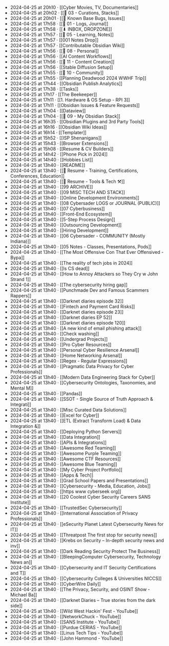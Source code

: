 - 2024-04-25 at 20h10 · [[Cyber Movies, TV, Documentaries]]
- 2024-04-25 at 20h02 · [[📁 03 - Curations, Stacks]]
- 2024-04-25 at 20h01 · [[🐛 Known Base Bugs, Issues]]
- 2024-04-25 at 17h58 · [[📁 01 - Logs, Journal]]
- 2024-04-25 at 17h58 · [[⬇ INBOX, DROPZONE]]
- 2024-04-25 at 17h57 · [[📁 05 - Learning, Notes]]
- 2024-04-25 at 17h57 · [[001 Notes Drop]]
- 2024-04-25 at 17h57 · [[Contributable Obsidian Wiki]]
- 2024-04-25 at 17h56 · [[📁 08 - Personal]]
- 2024-04-25 at 17h56 · [[AI Content Workflows]]
- 2024-04-25 at 17h56 · [[📁 11 - Content Creation]]
- 2024-04-25 at 17h56 · [[Stable Diffusion Setup]]
- 2024-04-25 at 17h55 · [[📁 10 - Community]]
- 2024-04-25 at 17h55 · [[Planning Deadwood 2024 WWHF Trip]]
- 2024-04-25 at 17h44 · [[Obsidian Publish Analytics]]
- 2024-04-25 at 17h38 · [[Tasks]]
- 2024-04-25 at 17h17 · [[The Beekeeper]]
- 2024-04-25 at 17h11 · [[1. Hardware & OS Setup - RPI 3]]
- 2024-04-25 at 17h11 · [[Obsidian Issues & Feature Requests]]
- 2024-04-25 at 17h04 · [[Dataview]]
- 2024-04-25 at 17h04 · [[📁 09 - My Obsidian Stack]]
- 2024-04-25 at 16h35 · [[Obsidian Plugins and 3rd Party Tools]]
- 2024-04-25 at 16h16 · [[Obsidian Wiki Ideas]]
- 2024-04-25 at 16h14 · [[Templater]]
- 2024-04-25 at 15h52 · [[ISP Shenanigans]]
- 2024-04-25 at 15h43 · [[Browser Extensions]]
- 2024-04-25 at 15h08 · [[Resume & CV Builders]]
- 2024-04-25 at 14h42 · [[Phone Pick in 2024]]
- 2024-04-25 at 14h40 · [[Hobbies List]]
- 2024-04-25 at 13h40 · [[README]]
- 2024-04-25 at 13h40 · [[📄 Resume - Training, Certifications, Conferences, Education]]
- 2024-04-25 at 13h40 · [[📄 Resume - Tools & Tech ⚒️]]
- 2024-04-25 at 13h40 · [[99 ARCHIVE]]
- 2024-04-25 at 13h40 · [[09 MISC TECH AND STACK]]
- 2024-04-25 at 13h40 · [[Online Development Environments]]
- 2024-04-25 at 13h40 · [[08 Cybersader LOGS or JOURNAL (PUBLIC)]]
- 2024-04-25 at 13h40 · [[07 Cyberbusiness]]
- 2024-04-25 at 13h40 · [[Front-End Ecosystem]]
- 2024-04-25 at 13h40 · [[5-Step Process Design]]
- 2024-04-25 at 13h40 · [[Outsourcing Development]]
- 2024-04-25 at 13h40 · [[Hiring Development]]
- 2024-04-25 at 13h40 · [[06 Cybersader - COMMUNITY (Mostly Indiana)]]
- 2024-04-25 at 13h40 · [[05 Notes - Classes, Presentations, Pods]]
- 2024-04-25 at 13h40 · [[The Most Offensive Con That Ever Offensived - Bypa]]
- 2024-04-25 at 13h40 · [[The reality of tech jobs in 2024]]
- 2024-04-25 at 13h40 · [[Is CS dead]]
- 2024-04-25 at 13h40 · [[How to Annoy Attackers so They Cry w John Strand 1]]
- 2024-04-25 at 13h40 · [[The cybersecurity hiring gap]]
- 2024-04-25 at 13h40 · [[Punchmade Dev and Famous Scammers Rappers]]
- 2024-04-25 at 13h40 · [[Darknet diaries episode 32]]
- 2024-04-25 at 13h40 · [[Fintech and Payment Card Risks]]
- 2024-04-25 at 13h40 · [[Darknet diaries episode 23]]
- 2024-04-25 at 13h40 · [[Darknet diaries EP 52]]
- 2024-04-25 at 13h40 · [[Darknet diaries episode 120]]
- 2024-04-25 at 13h40 · [[A new kind of email phishing attack]]
- 2024-04-25 at 13h40 · [[Check washing]]
- 2024-04-25 at 13h40 · [[Undergrad Projects]]
- 2024-04-25 at 13h40 · [[Pro Cyber Resources]]
- 2024-04-25 at 13h40 · [[Personal Cyber Resilience Arsenal]]
- 2024-04-25 at 13h40 · [[Home Networking Arsenal]]
- 2024-04-25 at 13h40 · [[Regex - Regular Expressions]]
- 2024-04-25 at 13h40 · [[Pragmatic Data Privacy for Cyber Professionals]]
- 2024-04-25 at 13h40 · [[Modern Data Engineering Stack for Cyber]]
- 2024-04-25 at 13h40 · [[Cybersecurity Ontologies, Taxonomies, and Mental M]]
- 2024-04-25 at 13h40 · [[Pandas]]
- 2024-04-25 at 13h40 · [[SSOT - Single Source of Truth Approach & Integrati]]
- 2024-04-25 at 13h40 · [[Misc Curated Data Solutions]]
- 2024-04-25 at 13h40 · [[Excel for Cyber]]
- 2024-04-25 at 13h40 · [[ETL (Extract Transform Load) & Data Integration &]]
- 2024-04-25 at 13h40 · [[Deploying Python Servers]]
- 2024-04-25 at 13h40 · [[Data Integration]]
- 2024-04-25 at 13h40 · [[APIs & Integrations]]
- 2024-04-25 at 13h40 · [[Awesome Red Teaming]]
- 2024-04-25 at 13h40 · [[Awesome Purple Teaming]]
- 2024-04-25 at 13h40 · [[Awesome CTF Resources]]
- 2024-04-25 at 13h40 · [[Awesome Blue Teaming]]
- 2024-04-25 at 13h40 · [[My Cyber Project Portfolio]]
- 2024-04-25 at 13h40 · [[Apps & Tech]]
- 2024-04-25 at 13h40 · [[Grad School Papers and Presentations]]
- 2024-04-25 at 13h40 · [[Cybersecurity - Media, Education, Jobs]]
- 2024-04-25 at 13h40 · [[https www cyberseek org]]
- 2024-04-25 at 13h40 · [[20 Coolest Cyber Security Careers SANS Institute]]
- 2024-04-25 at 13h40 · [[TrustedSec Cybersecurity]]
- 2024-04-25 at 13h40 · [[International Association of Privacy Professionals]]
- 2024-04-25 at 13h40 · [[eSecurity Planet Latest Cybersecurity News for IT]]
- 2024-04-25 at 13h40 · [[Threatpost The first stop for security news]]
- 2024-04-25 at 13h40 · [[Krebs on Security – In-depth security news and inv]]
- 2024-04-25 at 13h40 · [[Dark Reading Security Protect The Business]]
- 2024-04-25 at 13h40 · [[BleepingComputer Cybersecurity, Technology News an]]
- 2024-04-25 at 13h40 · [[Cybersecurity and IT Security Certifications and T]]
- 2024-04-25 at 13h40 · [[Cybersecurity Colleges & Universities NICCS]]
- 2024-04-25 at 13h40 · [[CyberWire Daily]]
- 2024-04-25 at 13h40 · [[The Privacy, Security, and OSINT Show - Michael Ba]]
- 2024-04-25 at 13h40 · [[Darknet Diaries – True stories from the dark side]]
- 2024-04-25 at 13h40 · [[Wild West Hackin' Fest - YouTube]]
- 2024-04-25 at 13h40 · [[NetworkChuck - YouTube]]
- 2024-04-25 at 13h40 · [[SANS Institute - YouTube]]
- 2024-04-25 at 13h40 · [[Purdue CERIAS - YouTube]]
- 2024-04-25 at 13h40 · [[Linus Tech Tips - YouTube]]
- 2024-04-25 at 13h40 · [[John Hammond - YouTube]]
